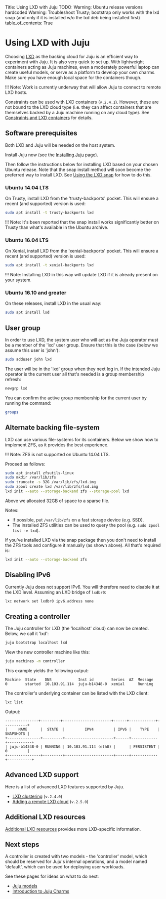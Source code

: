 Title: Using LXD with Juju
TODO:  Warning: Ubuntu release versions hardcoded
       Warning: Troubleshoot Trusty; bootstrap only works with the lxd snap
       (and only if it is installed w/o the lxd deb being installed first)
table_of_contents: True

# Using LXD with Juju

Choosing [LXD][ubuntu-lxd] as the backing cloud for Juju is an efficient way to
experiment with Juju. It is also very quick to set up. With lightweight
containers acting as Juju machines, even a moderately powerful laptop can
create useful models, or serve as a platform to develop your own charms. Make
sure you have enough local space for the containers though.

!!! Note:
    Work is currently underway that will allow Juju to connect to remote LXD
    hosts.

Constraints can be used with LXD containers (`v.2.4.1`). However, these are not
bound to the LXD cloud type (i.e. they can affect containers that are
themselves backed by a Juju machine running on any cloud type). See
[Constraints and LXD containers][charms-constraints-lxd] for details.

## Software prerequisites

Both LXD and Juju will be needed on the host system.

Install Juju now (see the [Installing Juju][install] page).

Then follow the instructions below for installing LXD based on your chosen
Ubuntu release. Note that the snap install method will soon become the
preferred way to install LXD. See [Using the LXD snap][lxd-snap] for how to do
this.

### Ubuntu 14.04 LTS

On Trusty, install LXD from the 'trusty-backports' pocket. This will ensure a
recent (and supported) version is used:

```bash
sudo apt install -t trusty-backports lxd
```

!!! Note:
    It's been reported that the snap install works significantly better on
    Trusty than what's available in the Ubuntu archive.

### Ubuntu 16.04 LTS

On Xenial, install LXD from the 'xenial-backports' pocket. This will ensure a
recent (and supported) version is used:

```bash
sudo apt install -t xenial-backports lxd 
```

!!! Note:
    Installing LXD in this way will update LXD if it is already present on your
    system.

### Ubuntu 16.10 and greater

On these releases, install LXD in the usual way:

```bash
sudo apt install lxd
```

## User group

In order to use LXD, the system user who will act as the Juju operator must be
a member of the 'lxd' user group. Ensure that this is the case (below we assume
this user is 'john'):

```bash
sudo adduser john lxd
```

The user will be in the 'lxd' group when they next log in. If the intended Juju
operator is the current user all that's needed is a group membership refresh:

```bash
newgrp lxd
```

You can confirm the active group membership for the current user by running the
command:

```bash
groups
```

## Alternate backing file-system

LXD can use various file-systems for its containers. Below we show how to
implement ZFS, as it provides the best experience.

!!! Note:
    ZFS is not supported on Ubuntu 14.04 LTS.
    
Proceed as follows:

```bash
sudo apt install zfsutils-linux
sudo mkdir /var/lib/zfs
sudo truncate -s 32G /var/lib/zfs/lxd.img
sudo zpool create lxd /var/lib/zfs/lxd.img
lxd init --auto --storage-backend zfs --storage-pool lxd
```

Above we allocated 32GB of space to a sparse file.

Notes:

 - If possible, put `/var/lib/zfs` on a fast storage device (e.g. SSD).
 - The installed ZFS utilities can be used to query the pool (e.g.
   `sudo zpool list -v lxd`).

If you've installed LXD via the snap package then you don't need to install the
ZFS tools and configure it manually (as shown above). All that's required is:

```bash
lxd init --auto --storage-backend zfs
```

## Disabling IPv6

Currently Juju does not support IPv6. You will therefore need to disable it at
the LXD level. Assuming an LXD bridge of `lxdbr0`:

```bash
lxc network set lxdbr0 ipv6.address none
```

## Creating a controller

The Juju controller for LXD (the 'localhost' cloud) can now be created. Below,
we call it 'lxd':

```bash
juju bootstrap localhost lxd
```

View the new controller machine like this:

```bash
juju machines -m controller
```

This example yields the following output:

```no-highlight
Machine  State    DNS            Inst id        Series  AZ  Message
0        started  10.103.91.114  juju-b14348-0  xenial      Running
```

The controller's underlying container can be listed with the LXD client:

```bash
lxc list
```

Output:

```no-highlight
---------------+---------+----------------------+------+------------+-----------+
|     NAME      |  STATE  |         IPV4         | IPV6 |    TYPE    | SNAPSHOTS |
+---------------+---------+----------------------+------+------------+-----------+
| juju-b14348-0 | RUNNING | 10.103.91.114 (eth0) |      | PERSISTENT | 0         |
+---------------+---------+----------------------+------+------------+-----------+
```

## Advanced LXD support

Here is a list of advanced LXD features supported by Juju.

 - [LXD clustering][clouds-lxd-advanced-cluster] (`v.2.4.0`)
 - [Adding a remote LXD cloud][clouds-lxd-advanced-remote] (`v.2.5.0`)

## Additional LXD resources

[Additional LXD resources][clouds-lxd-resources] provides more LXD-specific
information.

## Next steps

A controller is created with two models - the 'controller' model, which should
be reserved for Juju's internal operations, and a model named 'default', which
can be used for deploying user workloads.

See these pages for ideas on what to do next:

 - [Juju models][models]
 - [Introduction to Juju Charms][charms]


<!-- LINKS -->

[install]: ./reference-install.md
[controllers]: ./controllers.md
[controllers-creating]: ./controllers-creating.md
[models]: ./models.md
[charms]: ./charms.md
[models-add]: ./models-adding.md
[credentials]: ./credentials.md
[clouds-lxd-resources]: ./clouds-lxd-resources.md
[clouds-lxd-advanced-cluster]: ./clouds-lxd-advanced.md#lxd-clustering
[clouds-lxd-advanced-remote]: ./clouds-lxd-advanced.md#adding-a-remote-lxd-cloud
[lxd-snap]: ./clouds-lxd-resources.md#using-the-lxd-snap
[ubuntu-lxd]: http://www.ubuntu.com/cloud/lxd
[charms-constraints-lxd]: ./charms-constraints.md#constraints-and-lxd-containers
